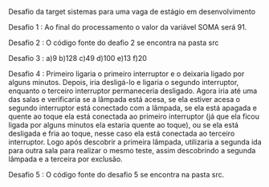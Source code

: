 Desafio da target sistemas para uma vaga de estágio em desenvolvimento

Desafio 1 : Ao final do processamento o valor da variável SOMA será 91.

Desafio 2 : O código fonte do deafio 2 se encontra na pasta src

Desafio 3 : a)9 b)128 c)49 d)100 e)13 f)20

Desafio 4 : Primeiro ligaria o primeiro interruptor e o deixaria ligado por alguns minutos. Depois, iria desligá-lo e ligaria o segundo interruptor, enquanto o terceiro interruptor permaneceria desligado.
            Agora iria até uma das salas e verificaria se a lâmpada está acesa, se ela estiver acesa o segundo interruptor está conectado com a lâmpada, se ela está apagada e quente ao toque ela está conectada 
            ao primeiro interruptor (já que ela ficou ligada por alguns minutos ela estaria quente ao toque), ou se ela está desligada e fria ao toque, nesse caso ela está conectada ao terceiro interruptor. Logo após descobrir
            a primeira lâmpada, utilizaria a segunda ida para outra sala para realizar o mesmo teste, assim descobrindo a segunda lâmpada e a terceira por exclusão.

Desafio 5 : O código fonte do desafio 5 se encontra na pasta src.
